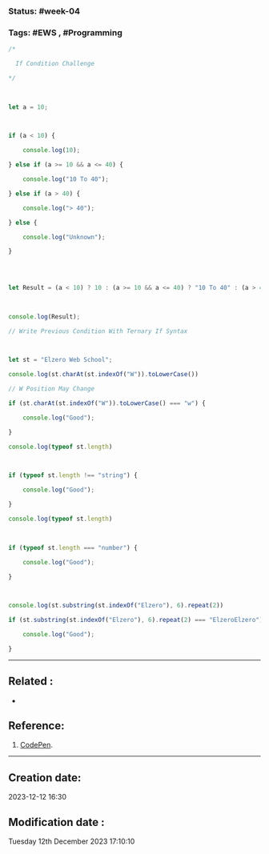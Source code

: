 
### Status: #week-04

### Tags: #EWS  , #Programming 




```JavaScript
/*

  If Condition Challenge

*/

  

let a = 10;

  

if (a < 10) {

    console.log(10);

} else if (a >= 10 && a <= 40) {

    console.log("10 To 40");

} else if (a > 40) {

    console.log("> 40");

} else {

    console.log("Unknown");

}

  
  

let Result = (a < 10) ? 10 : (a >= 10 && a <= 40) ? "10 To 40" : (a > 40) ? "> 40" : "Unknown";

  

console.log(Result);

// Write Previous Condition With Ternary If Syntax

  

let st = "Elzero Web School";

console.log(st.charAt(st.indexOf("W")).toLowerCase())

// W Position May Change

if (st.charAt(st.indexOf("W")).toLowerCase() === "w") {

    console.log("Good");

}

console.log(typeof st.length)

  

if (typeof st.length !== "string") {

    console.log("Good");

}

console.log(typeof st.length)

  

if (typeof st.length === "number") {

    console.log("Good");

}

  

console.log(st.substring(st.indexOf("Elzero"), 6).repeat(2))

if (st.substring(st.indexOf("Elzero"), 6).repeat(2) === "ElzeroElzero") {

    console.log("Good");

}
````


______________________________________________________________________


## Related : 

- 

## Reference: 

1.  [CodePen](https://codepen.io/Fahad-Mohamed/pen/OJqVpvB).


---

  ## Creation date: 
  
  2023-12-12 16:30 
  
  
   ## Modification date :
   
   Tuesday 12th December 2023 17:10:10